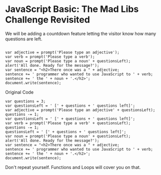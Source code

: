 # JavaScript Basic: The Mad Libs Challenge Revisited
We will be adding a countdown feature letting the visitor know how many questions are left. 


```

var adjective = prompt('Please type an adjective');
var verb = prompt('Please type a verb');
var noun = prompt('Please type a noun' + questionsLeft);
alert('All done. Ready for the message?');
var sentence = "<h2>There once was a " + adjective;
sentence += ' programmer who wanted to use JavaScript to ' + verb;
sentence += ' the ' + noun + '.</h2>';
document.write(sentence);

```
Original Code


```
var questions = 3;
var questionsLeft = ' [' + questions + ' questions left]';
var adjective = prompt('Please type an adjective' + questionsLeft);
questions -= 1; 
var questionsLeft = ' [' + questions + ' questions left]'; 
var verb = prompt('Please type a verb' + questionsLeft);
questions -= 1;
questionsLeft = ' [' + questions + ' questions left]';
var noun = prompt('Please type a noun' + questionsLeft);
alert('All done. Ready for the message?');
var sentence = "<h2>There once was a " + adjective;
sentence += ' programmer who wanted to use JavaScript to ' + verb;
sentence += ' the ' + noun + '.</h2>';
document.write(sentence);
```

Don't repeat yourself. Functions and Loops will cover you on that. 


